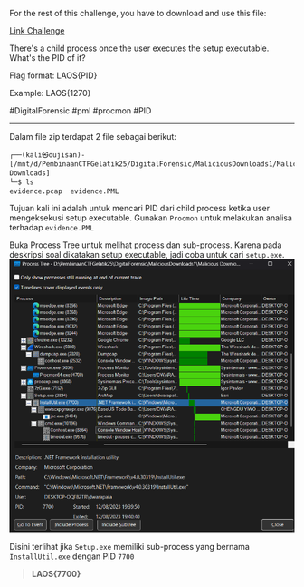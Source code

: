 For the rest of this challenge, you have to download and use this file:

[Link Challenge](https://binusianorg-my.sharepoint.com/personal/felix_alexander_binus_ac_id/_layouts/15/guestaccess.aspx?share=Emz-mcrs9ORBkHpN3uUIKvIBBYuWAfRCVOQkByRoag2dxg&e=gX93CS)

There's a child process once the user executes the setup executable. What's the PID of it?

Flag format: LAOS{PID}

Example: LAOS{1270}

#DigitalForensic #pml #procmon #PID
___
Dalam file zip terdapat 2 file sebagai berikut:
```
┌──(kali㉿oujisan)-[/mnt/d/PembinaanCTFGelatik25/DigitalForensic/MaliciousDownloads1/Malicious Downloads]
└─$ ls
evidence.pcap  evidence.PML
```

Tujuan kali ini adalah untuk mencari PID dari child process ketika user mengeksekusi setup executable. Gunakan `Procmon` untuk melakukan analisa terhadap `evidence.PML`

Buka Process Tree untuk melihat process dan sub-process. Karena pada deskripsi soal dikatakan setup executable, jadi coba untuk cari `setup.exe`.
![process-tree](./img/process-tree.png)

Disini terlihat jika `Setup.exe` memiliki sub-process yang bernama `InstallUtil.exe` dengan PID `7700`

> **LAOS{7700}**